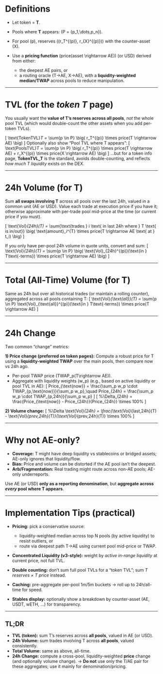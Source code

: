 # Definitions

* Let token = **T**.
* Pools where **T** appears: (P = {p_1,\dots,p_n}).
* For pool (p), reserves ((r_T^{(p)}, r_{X}^{(p)})) with the counter-asset (X).
* Use a **pricing function** (price(asset \rightarrow AE)) (or USD) derived from either:

  * the deepest AE pairs, or
  * a routing oracle (T→AE, X→AE), with a **liquidity-weighted median/TWAP** across pools to reduce manipulation.

---

# TVL (for the *token T* page)

You usually want the **value of T’s reserves across all pools**, *not* the whole pool TVL (which would double-count the other assets when you add per-token TVLs).

[
\text{TokenTVL}*T = \sum*{p \in P} \big( r_T^{(p)} \times price(T \rightarrow AE) \big)
]
Optionally also show “Pool TVL where T appears”:
[
\text{PoolsTVL}*T = \sum*{p \in P} \big( r_T^{(p)} \times price(T \rightarrow AE) + r_X^{(p)} \times price(X \rightarrow AE) \big)
]
…but for a token info page, **TokenTVL_T** is the standard, avoids double-counting, and reflects *how much T liquidity* exists on the DEX.

---

# 24h Volume (for T)

Sum **all swaps involving T** across all pools over the last 24h, valued in a common unit (AE or USD). Value each trade at execution price if you have it; otherwise approximate with per-trade pool mid-price at the time (or current price if you must).

[
\text{Vol}*{24h}(T) = \sum*{\text{trades } i \text{ in last 24h where } T \text{ is in/out}} \big( \text{amount}_i^{T} \times price(T \rightarrow AE \text{ at } t_i) \big)
]

If you only have per-pool 24h volume in quote units, convert and sum:
[
\text{Vol}*{24h}(T) = \sum*{p \in P} \big( \text{Vol}_{24h}^{(p)}(\text{in } T\text{-terms}) \times price(T \rightarrow AE) \big)
]

---

# Total (All-Time) Volume (for T)

Same as 24h but over all historical trades (or maintain a rolling counter), aggregated across all pools containing T:
[
\text{Vol}*{\text{all}}(T) = \sum*{p \in P} \text{Vol}_{\text{all}}^{(p)}(\text{in } T\text{-terms}) \times price(T \rightarrow AE)
]

---

# 24h Change

Two common “change” metrics:

**1) Price change (preferred on token pages):**
Compute a robust price for T using a **liquidity-weighted TWAP** over the main pools, then compare now vs 24h ago.

* Per-pool TWAP price (TWAP_p(T\rightarrow AE)).
* Aggregate with liquidity weights (w_p) (e.g., based on active liquidity or pool TVL in AE):
  [
  Price_{\text{now}} = \frac{\sum_p w_p \cdot TWAP_{p,\text{now}}}{\sum_p w_p},\quad
  Price_{24h} = \frac{\sum_p w_p \cdot TWAP_{p,24h}}{\sum_p w_p}
  ]
  [
  %\Delta_{24h} = \frac{Price_{\text{now}} - Price_{24h}}{Price_{24h}} \times 100%
  ]

**2) Volume change:**
[
%\Delta \text{Vol}*{24h} = \frac{\text{Vol}*{last,24h}(T) - \text{Vol}*{prev,24h}(T)}{\text{Vol}*{prev,24h}(T)} \times 100%
]

---

# Why not AE-only?

* **Coverage:** T might have deep liquidity vs stablecoins or bridged assets; AE-only ignores that liquidity/flow.
* **Bias:** Price and volume can be distorted if the AE pool isn’t the deepest.
* **Arb/Fragmentation:** Real trading might route across non-AE pools; AE-only underreports.

Use AE (or USD) **only as a reporting denomination**, but **aggregate across *every* pool where T appears**.

---

# Implementation Tips (practical)

* **Pricing:** pick a conservative source:

  * liquidity-weighted median across top N pools (by active liquidity) to resist outliers, or
  * route via deepest path T→AE using current pool mid-price or TWAP.
* **Concentrated Liquidity (v3-style):** weight by *active in-range liquidity* at current price, not full TVL.
* **Double counting:** don’t sum full pool TVLs for a “token TVL”; sum *T reserves × T price* instead.
* **Caching:** pre-aggregate per-pool 1m/5m buckets → roll up to 24h/all-time for speed.
* **Stables display:** optionally show a breakdown by counter-asset (AE, USDT, wETH, …) for transparency.

---

## TL;DR

* **TVL (token):** sum T’s reserves across **all pools**, valued in AE (or USD).
* **24h Volume:** sum trades involving T across **all pools**, valued consistently.
* **Total Volume:** same as above, all-time.
* **24h Change:** compute a cross-pool, liquidity-weighted **price** change (and optionally volume change).
  → **Do not** use only the T/AE pair for these aggregates; use it mainly for denomination/pricing.
